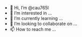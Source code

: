 - 👋 Hi, I’m @cau765l
- 👀 I’m interested in ...
- 🌱 I’m currently learning ...
- 💞️ I’m looking to collaborate on ...
- 📫 How to reach me ...

<!---
cau765l/cau765l is a ✨ special ✨ repository because its `README.md` (this file) appears on your GitHub profile.
You can click the Preview link to take a look at your changes.
--->
